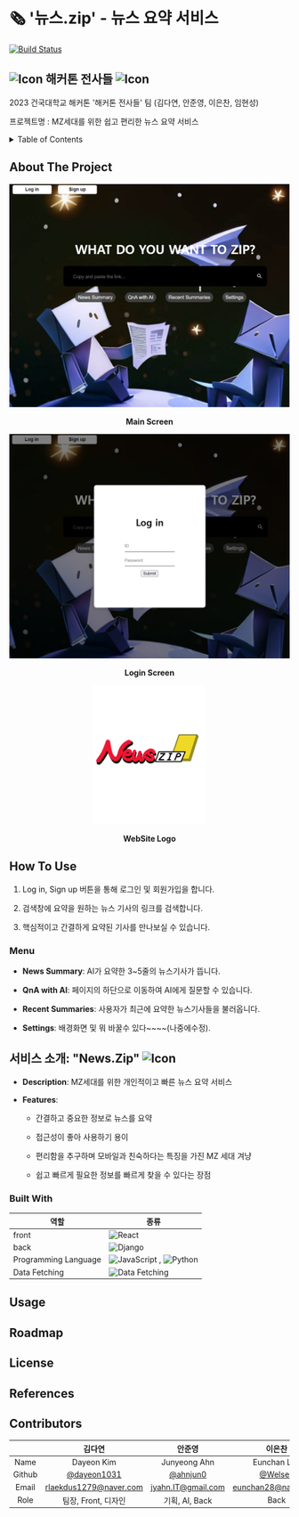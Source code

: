# 🗞️ '뉴스.zip' - 뉴스 요약 서비스

[![Build Status](https://img.shields.io/badge/status-Developing-green)](https://github.com/Hackaton-Warriors/2023-Konkuk-Univ-HACKATON/)

<!-- ![License]() -->
## <img src="https://cdn-icons-png.flaticon.com/128/3825/3825043.png" alt="Icon" width="30"/> 해커톤 전사들 <img src="https://cdn-icons-png.flaticon.com/128/3825/3825043.png" alt="Icon" width="30"/>

2023 건국대학교 해커톤 '해커톤 전사들' 팀 (김다연, 안준영, 이은찬, 임현성)


프로젝트명 : MZ세대를 위한 쉽고 편리한 뉴스 요약 서비스

<!-- TABLE OF CONTENTS -->

<details>
  <summary>Table of Contents</summary>
  <ol>
    <li>
      <a href="#about-the-project">About The Project</a>
      <ul>
        <li><a href="#built-with">Built With</a></li>
      </ul>
    </li>
    <li><a href="#usage">Usage</a></li>
    <li><a href="#roadmap">Roadmap</a></li>
    <li><a href="#license">License</a></li>
    <li><a href="#references">References</a></li>
    <li><a href="#contributors">Contributors</a></li>
  </ol>
</details>
<!-- ABOUT THE PROJECT -->


## About The Project

<div align="center">
<img src="./img/screen.PNG" alt="Main Screen" width="600" />
  
**Main Screen**


<img src="./img/loginbox.PNG" alt="Login Screen" width="600"/>

**Login Screen**

<img src="./img/logo.png" alt="Logo" width="200"/>

**WebSite Logo**
</div>

## How To Use

1. Log in, Sign up 버튼을 통해 로그인 및 회원가입을 합니다.

2. 검색창에 요약을 원하는 뉴스 기사의 링크를 검색합니다.
   
3. 핵심적이고 간결하게 요약된 기사를 만나보실 수 있습니다.

### Menu

- **News Summary**: AI가 요약한 3~5줄의 뉴스기사가 뜹니다.
  
- **QnA with AI**: 페이지의 하단으로 이동하여 AI에게 질문할 수 있습니다.
  
- **Recent Summaries**: 사용자가 최근에 요약한 뉴스기사들을 불러옵니다.
  
- **Settings**: 배경화면 및 뭐 바꿀수 있다~~~~(나중에수정).


## 서비스 소개: "News.Zip" <img src="https://cdn-icons-png.flaticon.com/128/6861/6861248.png" alt="Icon" width="29">



- **Description**: MZ세대를 위한 개인적이고 빠른 뉴스 요약 서비스
  
- **Features**:
  - 간결하고 중요한 정보로 뉴스를 요약
    
  - 접근성이 좋아 사용하기 용이
    
  - 편리함을 추구하며 모바일과 친숙하다는 특징을 가진 MZ 세대 겨냥
    
  - 쉽고 빠르게 필요한 정보를 빠르게 찾을 수 있다는 장점

    
### Built With
| 역할                 | 종류                                                                                                                                                                                                              |
| -------------------- | ----------------------------------------------------------------------------------------------------------------------------------------------------------------------------------------------------------------- |
| front              | ![React](https://img.shields.io/badge/React-61DAFB?style=for-the-badge&logo=React&logoColor=black)                                                                                                                |
| back | ![Django](https://img.shields.io/badge/Django-092E20.svg?style=for-the-badge&logo=Django&logoColor=white)                                   |
| Programming Language | ![JavaScript](https://img.shields.io/badge/JavaScript-F7DF1E.svg?style=for-the-badge&logo=JavaScript&logoColor=black) , ![Python](https://img.shields.io/badge/Python-3776AB?style=for-the-badge&logo=python&logoColor=white) |
| Data Fetching        | ![Data Fetching](https://img.shields.io/badge/Axios-5A29E4?style=for-the-badge&logo=Axios&logoColor=white)                                                                                                        |   


## Usage

<!-- ROADMAP -->

## Roadmap



## License

<!-- References -->

## References

<!-- Contributors -->

## Contributors

|        |     김다연     |     안준영     |     이은찬     |     임현성     |
|:------:|:--------------:|:--------------:|:--------------:|:--------------:|
|  Name  | Dayeon Kim | Junyeong Ahn | Eunchan Lee | Hyunsung Lim |
| Github | [@dayeon1031](https://github.com/dayeon1031) | [@ahnjun0](https://github.com/ahnjun0) | [@Welsee](https://github.com/Welsee) | [@hsung3313](https://github.com/hsung3313) |
|  Email  | rlaekdus1279@naver.com | jyahn.IT@gmail.com | eunchan28@naver.com | hsung3313@gmail.com |
|  Role  | 팀장, Front, 디자인 | 기획, AI, Back | Back | Front |
